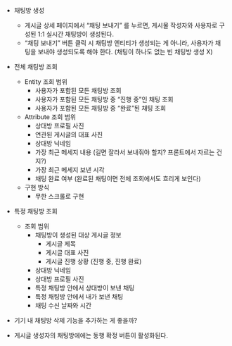 - 채팅방 생성
    
    - 게시글 상세 페이지에서 “채팅 보내기” 를 누르면, 게시물 작성자와 사용자로 구성된 1:1 실시간 채팅방이 생성된다.
    - “채팅 보내기” 버튼 클릭 시 채팅방 엔티티가 생성되는 게 아니라, 사용자가 채팅을 보내야 생성되도록 해야 한다. (채팅이 하나도 없는 빈 채팅방 생성 X)
- 전체 채팅방 조회
    
    - Entity 조회 범위
        - 사용자가 포함된 모든 채팅방 조회
        - 사용자가 포함된 모든 채팅방 중 “진행 중”인 채팅 조회
        - 사용자가 포함된 모든 채팅방 중 “완료”된 채팅 조회
    - Attribute 조회 범위
        - 상대방 프로필 사진
        - 연관된 게시글의 대표 사진
        - 상대방 닉네임
        - 가장 최근 메세지 내용 (길면 잘라서 보내줘야 할지? 프론트에서 자르는 건지?)
        - 가장 최근 메세지 보낸 시각
        - 채팅 완료 여부 (완료된 채팅이면 전체 조회에서도 흐리게 보인다)
    - 구현 방식
        - 무한 스크롤로 구현
- 특정 채팅방 조회
    
    - 조회 범위
        - 채팅방이 생성된 대상 게시글 정보
            - 게시글 제목
            - 게시글 대표 사진
            - 게시글 진행 상황 (진행 중, 진행 완료)
        - 상대방 닉네임
        - 상대방 프로필 사진
        - 특정 채팅방 안에서 상대방이 보낸 채팅
        - 특정 채팅방 안에서 내가 보낸 채팅
        - 채팅 수신 날짜와 시간
- 기기 내 채팅방 삭제 기능을 추가하는 게 좋을까?
    
- 게시글 생성자의 채팅방에에는 동행 확정 버튼이 활성화된다.